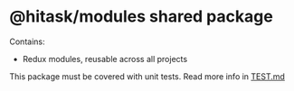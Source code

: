 # @hitask/modules shared package

Contains:

* Redux modules, reusable across all projects

This package must be covered with unit tests. Read more info in [TEST.md](../../TEST.md)
